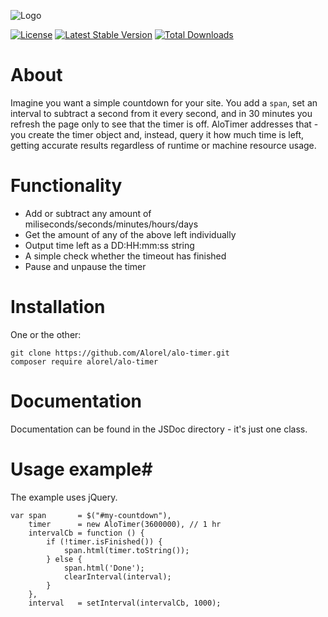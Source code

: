 ![Logo](https://cloud.githubusercontent.com/assets/4998038/8639510/143eb500-28d4-11e5-97e2-3d1685e5fa90.png)

[![License](https://poser.pugx.org/alorel/alo-timer/license?format=plastic)](LICENSE) [![Latest Stable Version](https://poser.pugx.org/alorel/alo-timer/v/stable?format=plastic)](https://packagist.org/packages/alorel/alo-timer)  [![Total Downloads](https://poser.pugx.org/alorel/alo-timer/downloads?format=plastic)](https://packagist.org/packages/alorel/alo-timer)

# About #
Imagine you want a simple countdown for your site. You add a `span`, set an interval to subtract a second from it every second, and in 30 minutes you refresh the page only to see that the timer is off. AloTimer addresses that - you create the timer object and, instead, query it how much time is left, getting accurate results regardless of runtime or machine resource usage.

# Functionality #

 - Add or subtract any amount of miliseconds/seconds/minutes/hours/days
 - Get the amount of any of the above left individually
 - Output time left as a DD:HH:mm:ss string
 - A simple check whether the timeout has finished
 - Pause and unpause the timer

# Installation #
One or the other:

    git clone https://github.com/Alorel/alo-timer.git
    composer require alorel/alo-timer

# Documentation #
Documentation can be found in the JSDoc directory - it's just one class.

# Usage example#
The example uses jQuery.

    var span       = $("#my-countdown"),
        timer      = new AloTimer(3600000), // 1 hr
        intervalCb = function () {
            if (!timer.isFinished()) {
                span.html(timer.toString());
            } else {
                span.html('Done');
                clearInterval(interval);
            }
        },
        interval   = setInterval(intervalCb, 1000);
